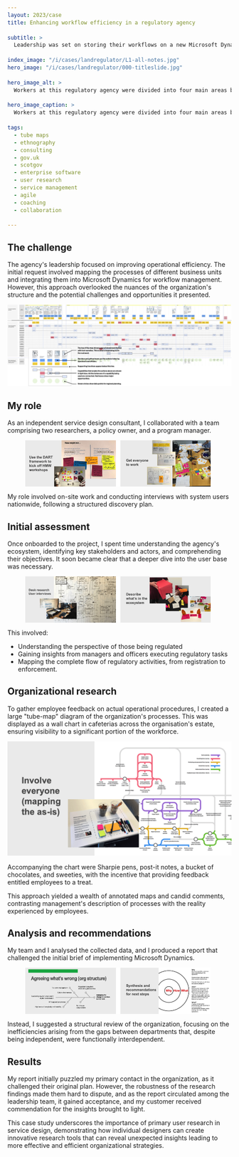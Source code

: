 ```yaml
---
layout: 2023/case
title: Enhancing workflow efficiency in a regulatory agency

subtitle: >
  Leadership was set on storing their workflows on a new Microsoft Dynamics platform, but they had not mapped the journeys of the different colleagues in the organisation and were unaware of the challenges and opportunites created by their structure.

index_image: "/i/cases/landregulator/L1-all-notes.jpg"
hero_image: "/i/cases/landregulator/000-titleslide.jpg"

hero_image_alt: >
  Workers at this regulatory agency were divided into four main areas based on the nature of their interventions with citizens. It quickly became apparent that uncovering insights and opportunities would mean mapping the different divisions across the entire life-cycle of the regulated customer.

hero_image_caption: >
  Workers at this regulatory agency were divided into four main areas based on the nature of their interventions with citizens. It quickly became apparent that uncovering insights and opportunities would mean mapping the different divisions across the entire life-cycle of the regulated customer.

tags: 
  - tube maps
  - ethnography
  - consulting
  - gov.uk
  - scotgov
  - enterprise software
  - user research
  - service management
  - agile
  - coaching
  - collaboration

---
```



## The challenge

The agency's leadership focused on improving operational efficiency. The initial request involved mapping the processes of different business units and integrating them into Microsoft Dynamics for workflow management. However, this approach overlooked the nuances of the organization's structure and the potential challenges and opportunities it presented.

<img src="/i/cases/landregulator/L1-all-notes.jpg" alt="Level 1 blueprint of the organisation's service."/>


## My role

As an independent service design consultant, I collaborated with a team comprising two researchers, a policy owner, and a program manager. 

<figure style="display:flex;">
  <img style="width:48%;" src="/i/cases/landregulator/080-HMW-DART.jpg" alt="Using the DART framwork as workshop stimulus"/>
  <img style="width:48%;border-left:10px solid white;" src="/i/cases/landregulator/100-opportunities.jpg" alt="Brainstorming opportunities using identified problems as stimulus"/>
</figure>

My role involved on-site work and conducting interviews with system users nationwide, following a structured discovery plan.


## Initial assessment

Once onboarded to the project, I spent time understanding the agency's ecosystem, identifying key stakeholders and actors, and comprehending their objectives. It soon became clear that a deeper dive into the user base was necessary.

<figure style="display:flex;">
  <img style="width:48%;" src="/i/cases/landregulator/040-primary-research.jpg" alt="Desk research"/>
  <img style="width:48%;border-left:10px solid white;" src="/i/cases/landregulator/055-whatsintheecosystem.jpg" alt="User research"/>
</figure>

This involved:

- Understanding the perspective of those being regulated
- Gaining insights from managers and officers executing regulatory tasks
- Mapping the complete flow of regulatory activities, from registration to enforcement.


## Organizational research

To gather employee feedback on actual operational procedures, I created a large "tube-map" diagram of the organization's processes. This was displayed as a wall chart in cafeterias across the organisation's estate, ensuring visibility to a significant portion of the workforce. 

<img src="/i/cases/landregulator/060-probe-tubemap.jpg" alt="a large tube-map diagram of the organization's processes"/>

Accompanying the chart were Sharpie pens, post-it notes, a bucket of chocolates, and sweeties, with the incentive that providing feedback entitled employees to a treat. 

This approach yielded a wealth of annotated maps and candid comments, contrasting management's description of processes with the reality experienced by employees.


## Analysis and recommendations

My team and I analysed the collected data, and I produced a report that challenged the initial brief of implementing Microsoft Dynamics. 

<figure style="display:flex;">
  <img style="width:48%;" src="/i/cases/landregulator/070-ishikaya.jpg" alt="Ishikaya diagram showing problem causality"/>
  <img style="width:48%;border-left:10px solid white;" src="/i/cases/landregulator/999-golden-circle.jpg" alt="Golden circle title page of report"/>
</figure>

Instead, I suggested a structural review of the organization, focusing on the inefficiencies arising from the gaps between departments that, despite being independent, were functionally interdependent.


## Results

My report initially puzzled my primary contact in the organization, as it challenged their original plan. However, the robustness of the research findings made them hard to dispute, and as the report circulated among the leadership team, it gained acceptance, and my customer received commendation for the insights brought to light.

This case study underscores the importance of primary user research in service design, demonstrating how individual designers can create innovative research tools that can reveal unexpected insights leading to more effective and efficient organizational strategies.

